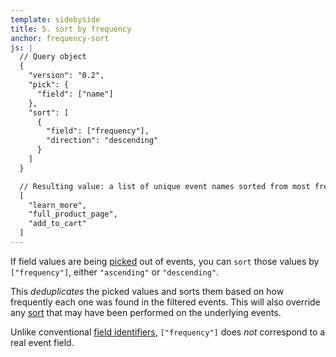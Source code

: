 ```yaml
---
template: sidebyside
title: 5. sort by frequency
anchor: frequency-sort
js: |
  // Query object
  {
    "version": "0.2",
    "pick": {
      "field": ["name"]
    },
    "sort": [
      {
        "field": ["frequency"],
        "direction": "descending"
      }
    ]
  }

  // Resulting value: a list of unique event names sorted from most frequent to least frequent:
  [
    "learn_more",
    "full_product_page",
    "add_to_cart"
  ]
---
```

If field values are being [picked](#pick) out of events, you can `sort` those values by `["frequency"]`, either `"ascending"` or `"descending"`.

This *deduplicates* the picked values and sorts them based on how frequently each one was found in the filtered events.  This will also override any [sort](#sort) that may have been performed on the underlying events.

Unlike conventional [field identifiers](#field-identifiers), `["frequency"]` does *not* correspond to a real event field.
